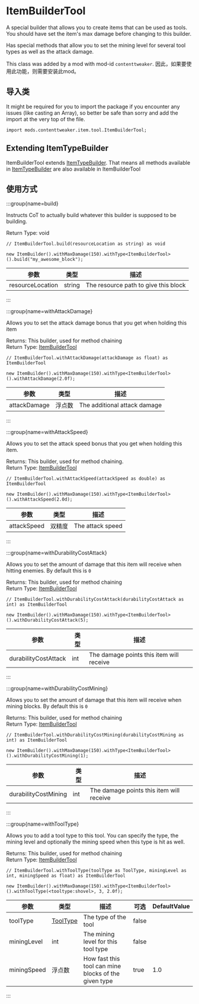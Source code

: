 # ItemBuilderTool

A special builder that allows you to create items that can be used as tools. You should have set the item's max damage before changing to this builder.

 Has special methods that allow you to set the mining level for several tool types as well as the attack damage.

This class was added by a mod with mod-id `contenttweaker`. 因此，如果要使用此功能，则需要安装此mod。

## 导入类

It might be required for you to import the package if you encounter any issues (like casting an Array), so better be safe than sorry and add the import at the very top of the file.
```zenscript
import mods.contenttweaker.item.tool.ItemBuilderTool;
```


## Extending ItemTypeBuilder

ItemBuilderTool extends [ItemTypeBuilder](/mods/contenttweaker/API/item/ItemTypeBuilder). That means all methods available in [ItemTypeBuilder](/mods/contenttweaker/API/item/ItemTypeBuilder) are also available in ItemBuilderTool

## 使用方式

:::group{name=build}

Instructs CoT to actually build whatever this builder is supposed to be building.

Return Type: void

```zenscript
// ItemBuilderTool.build(resourceLocation as string) as void

new ItemBuilder().withMaxDamage(150).withType<ItemBuilderTool>().build("my_awesome_block");
```

| 参数               | 类型     | 描述                                   |
| ---------------- | ------ | ------------------------------------ |
| resourceLocation | string | The resource path to give this block |


:::

:::group{name=withAttackDamage}

Allows you to set the attack damage bonus that you get when holding this item

Returns: This builder, used for method chaining  
Return Type: [ItemBuilderTool](/mods/contenttweaker/API/item/tool/ItemBuilderTool)

```zenscript
// ItemBuilderTool.withAttackDamage(attackDamage as float) as ItemBuilderTool

new ItemBuilder().withMaxDamage(150).withType<ItemBuilderTool>().withAttackDamage(2.0f);
```

| 参数           | 类型  | 描述                           |
| ------------ | --- | ---------------------------- |
| attackDamage | 浮点数 | The additional attack damage |


:::

:::group{name=withAttackSpeed}

Allows you to set the attack speed bonus that you get when holding this item.

Returns: This builder, used for method chaining.  
Return Type: [ItemBuilderTool](/mods/contenttweaker/API/item/tool/ItemBuilderTool)

```zenscript
// ItemBuilderTool.withAttackSpeed(attackSpeed as double) as ItemBuilderTool

new ItemBuilder().withMaxDamage(150).withType<ItemBuilderTool>().withAttackSpeed(2.0d);
```

| 参数          | 类型  | 描述               |
| ----------- | --- | ---------------- |
| attackSpeed | 双精度 | The attack speed |


:::

:::group{name=withDurabilityCostAttack}

Allows you to set the amount of damage that this item will receive when hitting enemies. By default this is `0`

Returns: This builder, used for method chaining  
Return Type: [ItemBuilderTool](/mods/contenttweaker/API/item/tool/ItemBuilderTool)

```zenscript
// ItemBuilderTool.withDurabilityCostAttack(durabilityCostAttack as int) as ItemBuilderTool

new ItemBuilder().withMaxDamage(150).withType<ItemBuilderTool>().withDurabilityCostAttack(5);
```

| 参数                   | 类型  | 描述                                       |
| -------------------- | --- | ---------------------------------------- |
| durabilityCostAttack | int | The damage points this item will receive |


:::

:::group{name=withDurabilityCostMining}

Allows you to set the amount of damage that this item will receive when mining blocks. By default this is `0`

Returns: This builder, used for method chaining  
Return Type: [ItemBuilderTool](/mods/contenttweaker/API/item/tool/ItemBuilderTool)

```zenscript
// ItemBuilderTool.withDurabilityCostMining(durabilityCostMining as int) as ItemBuilderTool

new ItemBuilder().withMaxDamage(150).withType<ItemBuilderTool>().withDurabilityCostMining(1);
```

| 参数                   | 类型  | 描述                                       |
| -------------------- | --- | ---------------------------------------- |
| durabilityCostMining | int | The damage points this item will receive |


:::

:::group{name=withToolType}

Allows you to add a tool type to this tool. You can specify the type, the mining level and optionally the mining speed when this type is hit as well.

Returns: This builder, used for method chaining  
Return Type: [ItemBuilderTool](/mods/contenttweaker/API/item/tool/ItemBuilderTool)

```zenscript
// ItemBuilderTool.withToolType(toolType as ToolType, miningLevel as int, miningSpeed as float) as ItemBuilderTool

new ItemBuilder().withMaxDamage(150).withType<ItemBuilderTool>().withToolType(<tooltype:shovel>, 3, 2.0f);
```

| 参数          | 类型                                     | 描述                                                   | 可选    | DefaultValue |
| ----------- | -------------------------------------- | ---------------------------------------------------- | ----- | ------------ |
| toolType    | [ToolType](/vanilla/api/tool/ToolType) | The type of the tool                                 | false |              |
| miningLevel | int                                    | The mining level for this tool type                  | false |              |
| miningSpeed | 浮点数                                    | How fast this tool can mine blocks of the given type | true  | 1.0          |


:::


